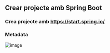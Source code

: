 
## Crear projecte amb Spring Boot

### Crea projecte amb https://start.spring.io/

### Metadata

![image](https://github.com/user-attachments/assets/edd6a905-ce2e-4841-9a14-5d3be9ea115c)


```



```
